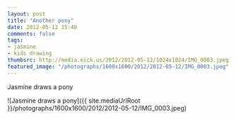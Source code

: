 ```yaml
---
layout: post
title: "Another pony"
date: 2012-05-12 15:40
comments: false
tags: 
- jasmine
- kids drawing
thumbsrc: http://media.eick.us/2012/2012-05-12/1024x1024/IMG_0003.jpeg
featured_image: "/photographs/1600x1600/2012/2012-05-12/IMG_0003.jpeg"
---
```

Jasmine draws a pony




![Jasmine draws a pony]({{ site.mediaUrlRoot }}/photographs/1600x1600/2012/2012-05-12/IMG_0003.jpeg)
